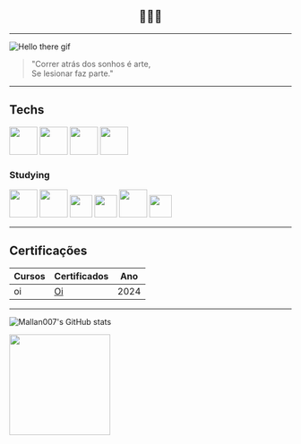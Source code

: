 ## <center>🧐🧐🧐
---------
![Hello there gif](https://c.tenor.com/0Akz_GWDQyQAAAAC/tenor.gif)
> "Correr atrás dos sonhos é arte,<br>
>  Se lesionar faz parte."
---------
## Techs
<img src="https://cdn.jsdelivr.net/gh/devicons/devicon@latest/icons/c/c-original.svg" width="50px" />
<img src="https://cdn.jsdelivr.net/gh/devicons/devicon@latest/icons/java/java-plain-wordmark.svg" width="50px"/>
<img src="https://cdn.jsdelivr.net/gh/devicons/devicon@latest/icons/cplusplus/cplusplus-original.svg" width="50px" />
<img src="https://cdn.jsdelivr.net/gh/devicons/devicon@latest/icons/python/python-plain-wordmark.svg" width="50px" />

### Studying
<img src="https://cdn.jsdelivr.net/gh/devicons/devicon@latest/icons/html5/html5-original-wordmark.svg" width="50px" />
<img src="https://cdn.jsdelivr.net/gh/devicons/devicon@latest/icons/css3/css3-original-wordmark.svg" width="50px" />
<img src="https://cdn.jsdelivr.net/gh/devicons/devicon@latest/icons/typescript/typescript-original.svg" width="40px" />
<img src="https://cdn.jsdelivr.net/gh/devicons/devicon@latest/icons/javascript/javascript-original.svg" width="40px"/>
<img src="https://cdn.jsdelivr.net/gh/devicons/devicon@latest/icons/nodejs/nodejs-original-wordmark.svg" width="50px" />
<img src="https://cdn.jsdelivr.net/gh/devicons/devicon@latest/icons/vuejs/vuejs-original-wordmark.svg" 
 width="40px"/>

 ----------     

## Certificações
| Cursos | Certificados | Ano |
| -----  | -----        | ----- |
| oi     | [Oi]()          | 2024 |

---------

![Mallan007's GitHub stats](https://github-readme-stats.vercel.app/api?username=mallan007&show_icons=true&theme=radical)          
          
     
<!--
**mallan007/mallan007** is a ✨ _special_ ✨ repository because its `README.md` (this file) appears on your GitHub profile.

Here are some ideas to get you started:

- 🔭 I’m currently working on ...
- 🌱 I’m currently learning ...
- 👯 I’m looking to collaborate on ...
- 🤔 I’m looking for help with ...
- 💬 Ask me about ...
- 📫 How to reach me: ...
- 😄 Pronouns: ...
- ⚡ Fun fact: ...
-->

<div>    
<img loading="lazy" height="180em" src="https://github-readme-stats.vercel.app/api/top-langs/?username=mallan007&layout=compact&langs_count=7&theme=dracula"/>
</div>
